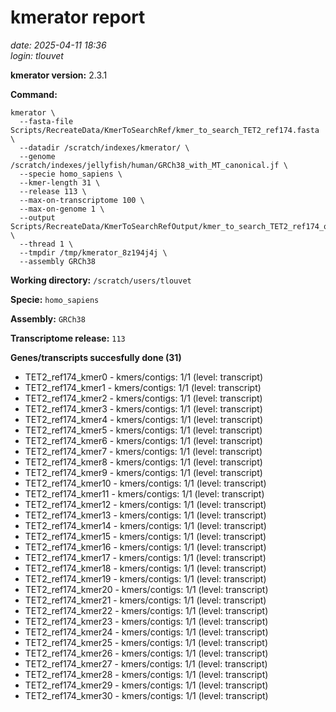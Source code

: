 # kmerator report
*date: 2025-04-11 18:36*  
*login: tlouvet*

**kmerator version:** 2.3.1

**Command:**

```
kmerator \
  --fasta-file Scripts/RecreateData/KmerToSearchRef/kmer_to_search_TET2_ref174.fasta \
  --datadir /scratch/indexes/kmerator/ \
  --genome /scratch/indexes/jellyfish/human/GRCh38_with_MT_canonical.jf \
  --specie homo_sapiens \
  --kmer-length 31 \
  --release 113 \
  --max-on-transcriptome 100 \
  --max-on-genome 1 \
  --output Scripts/RecreateData/KmerToSearchRefOutput/kmer_to_search_TET2_ref174_output \
  --thread 1 \
  --tmpdir /tmp/kmerator_8z194j4j \
  --assembly GRCh38
```

**Working directory:** `/scratch/users/tlouvet`

**Specie:** `homo_sapiens`

**Assembly:** `GRCh38`

**Transcriptome release:** `113`

**Genes/transcripts succesfully done (31)**

- TET2_ref174_kmer0 - kmers/contigs: 1/1 (level: transcript)
- TET2_ref174_kmer1 - kmers/contigs: 1/1 (level: transcript)
- TET2_ref174_kmer2 - kmers/contigs: 1/1 (level: transcript)
- TET2_ref174_kmer3 - kmers/contigs: 1/1 (level: transcript)
- TET2_ref174_kmer4 - kmers/contigs: 1/1 (level: transcript)
- TET2_ref174_kmer5 - kmers/contigs: 1/1 (level: transcript)
- TET2_ref174_kmer6 - kmers/contigs: 1/1 (level: transcript)
- TET2_ref174_kmer7 - kmers/contigs: 1/1 (level: transcript)
- TET2_ref174_kmer8 - kmers/contigs: 1/1 (level: transcript)
- TET2_ref174_kmer9 - kmers/contigs: 1/1 (level: transcript)
- TET2_ref174_kmer10 - kmers/contigs: 1/1 (level: transcript)
- TET2_ref174_kmer11 - kmers/contigs: 1/1 (level: transcript)
- TET2_ref174_kmer12 - kmers/contigs: 1/1 (level: transcript)
- TET2_ref174_kmer13 - kmers/contigs: 1/1 (level: transcript)
- TET2_ref174_kmer14 - kmers/contigs: 1/1 (level: transcript)
- TET2_ref174_kmer15 - kmers/contigs: 1/1 (level: transcript)
- TET2_ref174_kmer16 - kmers/contigs: 1/1 (level: transcript)
- TET2_ref174_kmer17 - kmers/contigs: 1/1 (level: transcript)
- TET2_ref174_kmer18 - kmers/contigs: 1/1 (level: transcript)
- TET2_ref174_kmer19 - kmers/contigs: 1/1 (level: transcript)
- TET2_ref174_kmer20 - kmers/contigs: 1/1 (level: transcript)
- TET2_ref174_kmer21 - kmers/contigs: 1/1 (level: transcript)
- TET2_ref174_kmer22 - kmers/contigs: 1/1 (level: transcript)
- TET2_ref174_kmer23 - kmers/contigs: 1/1 (level: transcript)
- TET2_ref174_kmer24 - kmers/contigs: 1/1 (level: transcript)
- TET2_ref174_kmer25 - kmers/contigs: 1/1 (level: transcript)
- TET2_ref174_kmer26 - kmers/contigs: 1/1 (level: transcript)
- TET2_ref174_kmer27 - kmers/contigs: 1/1 (level: transcript)
- TET2_ref174_kmer28 - kmers/contigs: 1/1 (level: transcript)
- TET2_ref174_kmer29 - kmers/contigs: 1/1 (level: transcript)
- TET2_ref174_kmer30 - kmers/contigs: 1/1 (level: transcript)
